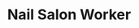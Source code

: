---
title: Nail Salon Worker
val: nailsalonworker
layout: profiles
name: Nail Salon Worker

priority-rights:
  - { text: "I’m being paid below $7.25 for work I performed.", id: "minimum wage violation" }
  - { text: "I am not being protected from toxic chemicals.", id: "OSH violation" }
  - { text: "I, on behalf of the nail techs, asked the nail salon owner to consider getting better ventilation to address the fumes from the polishes, gels and acetone, and I was fired.", id: "Labor Law violation" }

wage-rights:
  - { text: "I did not get paid for time I worked.", id: "hours worked violation" }
  - { text: "Records are not being kept of my hours worked or payment.", id: "recordkeeping violation" }
  - { text: "I didn’t get overtime when I worked more than 40 hours in a 7-day period.", id: "overtime violation" }

equality-rights:
  - { text: "I am being treated differently based on my citizenship or immigration status.", id: "INA violation" }
  - { text: "I am being retaliated against because I complained about job discrimination, or assisted with a job discrimination investigation or lawsuit.", id: "EEOC violation" }
  - { text: "I am a woman being paid less than a man for the same work in the same workplace.", id: "Equal Pay violation" }

safety-rights:
  - { text: "I am being kept from requesting an OSHA inspection, and speak to the inspector.", id: "OSH Violation" }
  - { text: "My employer blames me for getting hurt doing my job.", id: "OSH Violation" }
  - { text: "I’m afraid I’ll be fired for reporting a problem in my workplace.", id: "Whistleblower Violation" }

organizing-rights:
  - { text: "I am being prevented from engaging with others to improve my working conditions.", id: "labor law violation" }
  - { text: "My boss threatened to fire us if we vote for the union.", id: "Labor Law Violation" }
  - { text: "We formed a union and are trying to bargain with management, but they refuse to meet with us.", id: "Labor Law Violation" }

---